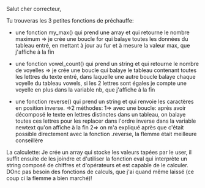 Salut cher correcteur,

Tu trouveras les 3 petites fonctions de préchauffe: 

- une fonction my_max() qui prend une array et qui retourne le nombre maximum 
=> je crée une boucle for qui balaye toutes les données du tableau entré, en mettant à jour au fur et à mesure la valeur max, que j'affiche à la fin

- une fonction vowel_count() qui prend un string et qui retourne le nombre de voyelles
=> je crée une boucle qui balaye le tableau contenant toutes les lettres du texte entré, dans laquelle une autre boucle balaye chaque voyelle du tableau vowels, si les 2 lettres sont égales je compte une voyelle en plus dans la variable nb, que j'affiche à la fin

- une fonction reverse() qui prend un string et qui renvoie les caractères en position inverse. 
=>2 méthodes: 
	1=> avec une boucle: après avoir décomposé le texte en lettres distinctes dans un tableau, on balaye toutes ces lettres pour les replacer dans l'ordre inverse dans la variable newtext qu'on affiche à la fin
	2=> on m'a expliqué après que c'était possible directement avec la fonction .reverse, la flemme était meilleure conseillère


La calculette: 
Je crée un array qui stocke les valeurs tapées par le user, il suffit ensuite de les joindre et d'utiliser la fonction eval qui interprète un string composé de chiffres et d'opérateurs et est capable de le calculer. DOnc pas besoin des fonctions de calculs, que j'ai quand même laissé (ce coup ci la flemme a bien marché)!